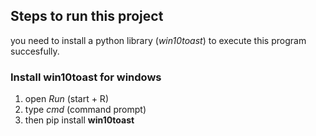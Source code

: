 ## Steps to run this project
you need to install a python library (*win10toast*) to execute this program succesfully.

### Install win10toast for windows
1) open *Run* (start + R)
2) type *cmd* (command prompt)
3) then pip install **win10toast**
